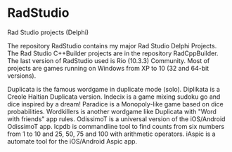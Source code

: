 # RadStudio
Rad Studio projects (Delphi)

The repository RadStudio contains my major Rad Studio Delphi Projects.
The Rad Studio C++Builder projects are in the repository RadCppBuilder.
The last version of RadStudio used is Rio (10.3.3) Community.
Most of projects are games running on Windows from XP to 10 (32 and 64-bit versions).

Duplicata is the famous wordgame in duplicate mode (solo).
Diplikata is a Creole Haitian Duplicata version.
Indecix is a game mixing sudoku go and dice inspired by a dream!
Paradice is a Monopoly-like game based on dice probabilities. 
Wordkillers is another wordgame like Duplicata with "Word with friends" app rules.
OdissimoT is a universal version of the iOS/Android OdissimoT app.
lcpdb is commandline tool to find counts from six numbers from 1 to 10 and 25, 50, 75 and 100 with arithmetic operators.
iAspic is a automate tool for the iOS/Android Aspic app.

